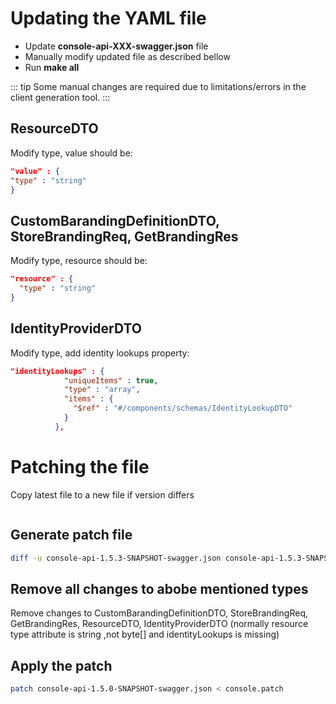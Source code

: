 # Updating the YAML file

* Update **console-api-XXX-swagger.json** file
* Manually modify updated file as described bellow
* Run **make all**


::: tip
Some manual changes are required due to limitations/errors in the client generation tool.
:::

## ResourceDTO

Modify type, value should be:

```json
"value" : {
"type" : "string"
}
```

## CustomBarandingDefinitionDTO, StoreBrandingReq, GetBrandingRes

Modify type, resource should be:

```json
"resource" : {
  "type" : "string"
}
```

## IdentityProviderDTO

Modify type, add identity lookups property:

```json
"identityLookups" : {
            "uniqueItems" : true,
            "type" : "array",
            "items" : {
              "$ref" : "#/components/schemas/IdentityLookupDTO"
            }
          },
```

# Patching the file

Copy latest file to a new file if version differs

```shcp console-api-1.5.1-SNAPSHOT-swagger.json console-api-1.5.3-SNAPSHOT-swagger.json
```

## Generate patch file

```sh
diff -u console-api-1.5.3-SNAPSHOT-swagger.json console-api-1.5.3-SNAPSHOT-swagger.json.new > console.patch
```

## Remove all changes to abobe mentioned types

Remove changes to CustomBarandingDefinitionDTO, StoreBrandingReq, GetBrandingRes, ResourceDTO, IdentityProviderDTO (normally resource type attribute is string ,not byte[] and identityLookups is missing)

## Apply the patch

```sh
patch console-api-1.5.0-SNAPSHOT-swagger.json < console.patch
```
